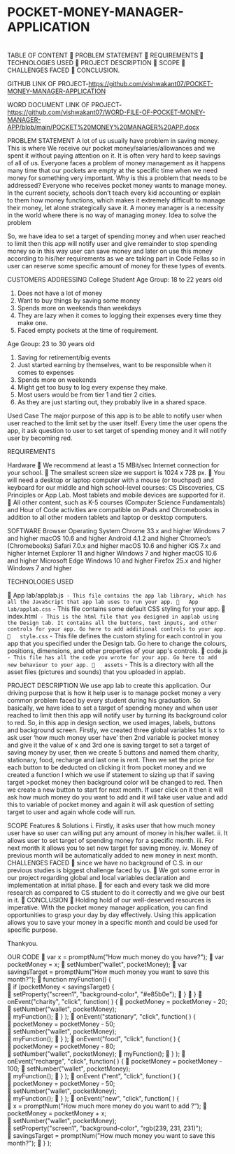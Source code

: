 # POCKET-MONEY-MANAGER-APPLICATION
# 

TABLE OF CONTENT
	PROBLEM STATEMENT
	REQUIREMENTS
	TECHNOLOGIES USED
	PROJECT DESCRIPTION
	SCOPE
	CHALLENGES FACED
	CONCLUSION.

GITHUB LINK OF PROJECT-https://github.com/vishwakant07/POCKET-MONEY-MANAGER-APPLICATION

WORD DOCUMENT LINK OF PROJECT-https://github.com/vishwakant07/WORD-FILE-OF-POCKET-MONEY-MANAGER-APP/blob/main/POCKET%20MONEY%20MANAGER%20APP.docx

PROBLEM STATEMENT
A lot of us usually have problem in saving money. This is where We receive our pocket money/salaries/allowances and we spent it without paying attention on it. It is often very hard to keep savings of all of us.
Everyone faces a problem of money management as it happens many time that our pockets are empty at the specific time when we need money for something very important.
Why is this a problem that needs to be addressed?
Everyone who receives pocket money wants to manage money. In the current society, schools don’t teach every kid accounting or explain to them how money functions, which makes it extremely difficult to manage their money, let alone strategically save it. A money manager is a necessity in the world where there is no way of managing money.
Idea to solve the problem

So, we have idea to set a target of spending money and when user reached to limit then this app will notify user and give remainder to stop spending money so in this way user can save money and later on use this money according to his/her requirements as we are taking part in Code Fellas so in user can reserve some specific amount of money for these types of events.

CUSTOMERS ADDRESSING
College Student
Age Group: 18 to 22 years old
1.	Does not have a lot of money
2.	Want to buy things by saving some money
3.	Spends more on weekends than weekdays
4.	They are lazy when it comes to logging their expenses every time they make one.
5.	Faced empty pockets at the time of requirement.

 

Age Group: 23 to 30 years old
1.	Saving for retirement/big events
2.	Just started earning by themselves, want to be responsible when it comes to expenses
3.	Spends more on weekends
4.	Might get too busy to log every expense they make.
5.	Most users would be from tier 1 and tier 2 cities.
6.	As they are just starting out, they probably live in a shared space.


Used Case
The major purpose of this app is to be able to notify user when user reached to the limit set by the user itself. Every time the user opens the app, it ask question to user to set target of spending money and it will notify user by becoming red.


REQUIREMENTS

Hardware
	We recommend at least a 15 MBit/sec Internet connection for your school.
	The smallest screen size we support is 1024 x 728 px.
	You will need a desktop or laptop computer with a mouse (or touchpad) and keyboard for our middle and high school-level courses: CS Discoveries, CS Principles or App Lab. Most tablets and mobile devices are supported for it.
	All other content, such as K-5 courses (Computer Science Fundamentals) and Hour of Code activities are compatible on iPads and Chromebooks in addition to all other modern tablets and laptop or desktop computers.

SOFTWARE
Browser	Operating System
Chrome 33.x and higher	Windows 7 and higher macOS 10.6 and higher Android 4.1.2 and higher Chromeo’s (Chromebooks)
Safari 7.0.x and higher	macOS 10.6 and higher iOS 7.x and higher Internet Explorer 11 and higher	Windows 7 and higher macOS 10.6 and higher Microsoft Edge	Windows 10 and higher
Firefox 25.x and higher	Windows 7 and higher


 
TECHNOLOGIES USED

	App lab/applab.js` - This file contains the app lab library, which has all the JavaScript that app lab uses to run your app.
	App lab/applab.css` - This file contains some default CSS styling for your app.
	index.html` - This is the html file that you designed in applab using the Design tab. It contains all the buttons, text inputs, and other controls for your app. Go here to add additional controls to your app.
	style.css` - This file defines the custom styling for each control in you app that you specified under the Design tab. Go here to change the colours, positions, dimensions, and other properties of your app's controls.
	code.js` - This file has all the code you wrote for your app. Go here to add new behaviour to your app.
	assets` - This is a directory with all the asset files (pictures and sounds) that you uploaded in applab.


PROJECT DESCRIPTION
We use app lab to create this application. Our driving purpose that is how it help user is to manage pocket money a very common problem faced by every student during his graduation.
So basically, we have idea to set a target of spending money and when user reached to limit then this app will notify user by turning its background color to red.
So, in this app in design section, we used images, labels, buttons and background screen. Firstly, we created three global variables 1st is x to ask user ‘how much money user have’ then 2nd variable is pocket money and give it the value of x and 3rd one is saving target to set a target of saving money by user, then we create 5 buttons and named them charity, stationary, food, recharge and last one is rent. Then we set the price for each button to be deducted on clicking it from pocket money and we created a function I which we use if statement to sizing up that if saving target >pocket money then background color will be changed to red.
Then we create a new button to start for next month. If user click on it then it will ask how much money do you want to add and it will take user value and add this to variable of pocket money and again it will ask question of setting target to user and again whole code will run.

 
SCOPE
Features & Solutions
i.	Firstly, it asks user that how much money user have so user can willing put any amount of money in his/her wallet.
ii.	It allows user to set target of spending money for a specific month.
iii.	For next month it allows you to set new target for saving money.
iv.	Money of previous month will be automatically added to new money in next month.
CHALLENGES FACED
	since we have no background of C.S.  in our previous studies is biggest challenge faced by us.
	We got some error in our project regarding global and local variables declaration and implementation at initial phase.
	for each and every task we did more research as compared to CS student to do it correctly and we give our best in it.
	CONCLUSION
	Holding hold of our well-deserved resources is imperative. With the pocket money manager application, you can find opportunities to grasp your day by day effectively. Using this application allows you to save your money in a specific month and could be used for specific purpose.

Thankyou.

OUR CODE
	var x = promptNum("How much money do you have?");
	var pocketMoney = x;
	setNumber("wallet", pocketMoney);
	var savingsTarget = promptNum("How much money you want to save this month?");
	function myFunction() {  
	if (pocketMoney < savingsTarget) {   
	 setProperty("screen1", "background-color", "#e85b0e");
	     }
	 }
	onEvent("charity", "click", function( ) { 
	pocketMoney = pocketMoney - 20;
	setNumber("wallet", pocketMoney);  
	myFunction();
	} );
	onEvent("stationary", "click", function( ) {  
	pocketMoney = pocketMoney - 50;  
	setNumber("wallet", pocketMoney);  
	myFunction();
	} );
	onEvent("food", "click", function( ) {  
	pocketMoney = pocketMoney - 80;  
	setNumber("wallet", pocketMoney); 
	 myFunction();
	} );
	onEvent("recharge", "click", function( ) { 
	pocketMoney = pocketMoney - 100; 
	 setNumber("wallet", pocketMoney);  
	myFunction();
	} );
	onEvent ("rent", "click", function( ) {  
	pocketMoney = pocketMoney - 50;  
	setNumber("wallet", pocketMoney);  
	myFunction();
	} );
	onEvent("new", "click", function( ) {  
	x = promptNum("How much more money do you want to add ?"); 
	 pocketMoney = pocketMoney + x;  
	setNumber("wallet", pocketMoney);  
	setProperty("screen1", "background-color", "rgb(239, 231, 231)");  
	savingsTarget = promptNum("How much money you want to save this month?");
	} );



  



